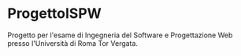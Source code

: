 # ProgettoISPW
Progetto per l'esame di Ingegneria del Software e Progettazione Web presso l'Università di Roma Tor Vergata.
